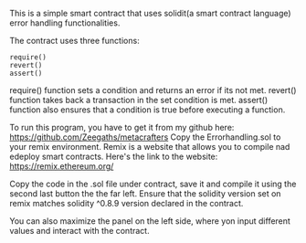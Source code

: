 This is a simple smart contract that uses solidit(a smart contract language) error handling functionalities.

The contract uses three functions:

```sol
require()
revert()
assert()
```

require() function sets a condition and returns an error if its not met.
revert() function takes back a transaction in the set condition is met.
assert() function also ensures that a condition is true before executing a function.


To run this program, you have to get it from my github here: https://github.com/Zeegaths/metacrafters 
Copy the Errorhandling.sol to your remix environment. 
Remix is a website that allows you to compile nad edeploy smart contracts. Here's the link to the website: https://remix.ethereum.org/ 

Copy the code in the .sol file under contract, save it and compile it using the second last button the the far left. Ensure that the solidity version set on remix matches solidity ^0.8.9 version declared in the contract. 

You can also maximize the panel on the left side, where yon input different values and interact with the contract. 